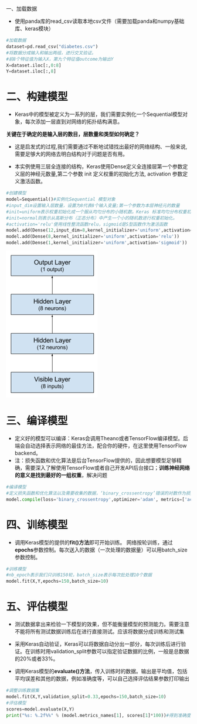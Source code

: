 一、加载数据

* 使用panda库的read\_csv读取本地csv文件（需要加载panda和numpy基础库、keras模块）

```py
#加载数据
dataset=pd.read_csv("diabetes.csv")
#将数据分成输入和输出两组，进行交叉验证。
#前8个特征值为输入X，第九个特征值outcome为输出Y
X=dataset.iloc[:,0:8]
Y=dataset.iloc[:,8]
```

# 二、构建模型

* Keras中的模型被定义为一系列的层，我们需要实例化一个Sequential模型对象，每次添加一层直到对网络的拓扑结构满意。

**关键在于确定的是输入层的数目，层数量和类型如何确定？**

* 这是启发式的过程,我们需要通过不断地试错找出最好的网络结构、一般来说,需要足够大的网络去明白结构对于问题是否有用。

* 本实例使用三层全连接的结构，Keras使用Dense定义全连接层第一个参数定义层的神经元数量,第二个参数 init 定义权重的初始化方法, activation 参数定义激活函数。

```py
#创建模型
model=Sequential()#实例化Sequential 模型对象
#input_dim设置输入层数量，设置为8代表8个输入变量;第一个参数为本层神经元的数量
#init=uniform表示权重初始化成一个服从均匀分布的小随机数。Keras 标准均匀分布权重初始值[0,0.5];
#init=normal则表示从高斯分布（正态分布）中产生一个小的随机数进行权重初始化。
#activation='relu'使用线性整流函数relu，sigmoid是S型函数作为激活函数
model.add(Dense(12,input_dim=8,kernel_initializer='uniform',activation='relu'))
model.add(Dense(8,kernel_initializer='uniform',activation='relu'))
model.add(Dense(1,kernel_initializer='uniform',activation='sigmoid'))
```

![](/assets/import1.png)

# 三、编译模型

* 定义好的模型可以编译：Keras会调用Theano或者TensorFlow编译模型。后端会自动选择表示网络的最佳方法，配合你的硬件，在这里使用TensorFlow backend。
* 注：损失函数和优化算法是后台TensorFlow提供的，因此想要模型足够精确，需要深入了解使用TensorFlow或者自己开发API后台接口；**训练神经网络的意义是找到最好的一组权重**，解决问题

```py
#编译模型
#定义损失函数和优化算法以及需要收集的数据，‘binary_crossentropy’错误的对数作为损失函数，adam作为优化算法
model.compile(loss='binary_crossentropy',optimizer='adam', metrics=['accuracy'])
```

# 四、训练模型

* 调用Keras模型的提供的**fit\(\)方法**即可开始训练。 网络按轮训练，通过**epochs**参数控制。每次送入的数据（一次处理的数据量）可以用batch\_size参数控制。

```py
#训练模型
#nb_epoch表示我们只训练150轮，batch_size表示每次批处理10个数据
model.fit(X,Y,epochs=150,batch_size=10)
```

# 五、评估模型

* 测试数据拿出来检验一下模型的效果，但不能衡量模型的预测能力。需要注意不能将所有测试数据训练后在进行直接测试。应该将数据分成训练和测试集

* 采用Keras自动验证，Keras可以将数据自动分出一部分，每次训练后进行验证。在训练时用validation\_split参数可以指定验证数据的比例，一般是总数据的20%或者33%。

* 调用Keras模型的**evaluate\(\)方法**，传入训练时的数据。输出是平均值，包括平均误差和其他的数据，例如准确度等，可以自己选择评估结果参数打印输出

```py
#调整训练数据集
model.fit(X,Y,validation_split=0.33,epochs=150,batch_size=10)
#评估模型
scores=model.evaluate(X,Y)
print("%s: %.2f%%" % (model.metrics_names[1], scores[1]*100))#得到准确度
```



